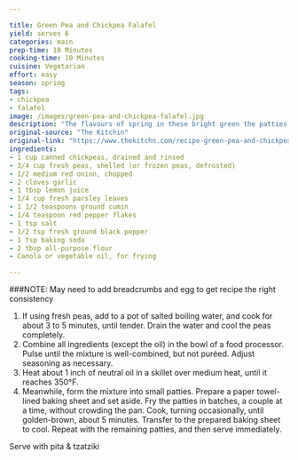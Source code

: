 ```yaml
---

title: Green Pea and Chickpea Falafel
yield: serves 6
categories: main
prep-time: 10 Minutes
cooking-time: 10 Minutes
cuisine: Vegetarian
effort: easy
season: spring
tags:
- chickpea
- falafel
image: /images/green-pea-and-chickpea-falafel.jpg
description: "The flavours of spring in these bright green the patties."
original-source: "The Kitchin"
original-link: "https://www.thekitchn.com/recipe-green-pea-and-chickpea-falafel-230089"
ingredients:
- 1 cup canned chickpeas, drained and rinsed
- 3/4 cup fresh peas, shelled (or frozen peas, defrosted)
- 1/2 medium red onion, chopped
- 2 cloves garlic
- 1 tbsp lemon juice
- 1/4 cup fresh parsley leaves
- 1 1/2 teaspoons ground cumin
- 1/4 teaspoon red pepper flakes
- 1 tsp salt
- 1/2 tsp fresh ground black pepper
- 1 tsp baking soda
- 2 tbsp all-purpose flour
- Canola or vegetable oil, for frying

---
```


###NOTE: May need to add breadcrumbs and egg to get recipe the right consistency

1. If using fresh peas, add to a pot of salted boiling water, and cook for about 3 to 5 minutes, until tender. Drain the water and cool the peas completely.
2. Combine all ingredients (except the oil) in the bowl of a food processor. Pulse until the mixture is well-combined, but not puréed. Adjust seasoning as necessary.
3. Heat about 1 inch of neutral oil in a skillet over medium heat, until it reaches 350°F.
4. Meanwhile, form the mixture into small patties. Prepare a paper towel-lined baking sheet and set aside. Fry the patties in batches, a couple at a time, without crowding the pan. Cook, turning occasionally, until golden-brown, about 5 minutes. Transfer to the prepared baking sheet to cool. Repeat with the remaining patties, and then serve immediately.

Serve with pita & tzatziki

